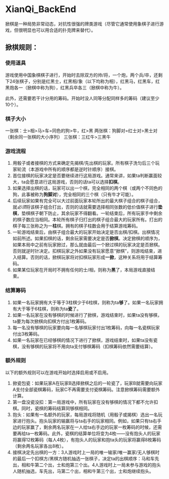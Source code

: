 # XianQi_BackEnd

掀棋是一种局势非常动态，对抗性很强的牌类游戏（尽管它通常使用象棋子进行游戏，但很明显也可以用合适的扑克牌来替代）。

## 掀棋规则：

### 使用道具
游戏使用中国象棋棋子进行，开始时去除双方的帅/将，一个炮，两个兵/卒，还剩下24张棋子，分别是红黑士，红黑相/象（以下均称为相），红黑马，红黑车，红黑炮各一（掀棋中称为狗），红黑兵卒各三（掀棋中称为牛）。

此外，还需要若干计分用的筹码。开始时没人同等分配同样多的筹码（建议至少10个）。

### 棋子大小
一张棋：士>相>马>车=同色的狗>牛，红>黑
两张棋：狗脚对=红士对>黑士对（剩余同一张棋的大小序列）
三张棋：三红牛>三黑牛

### 游戏流程
1. 用骰子或者接棋的方式来确定先揭棋/先出棋的玩家。所有棋子洗匀后三个玩家轮流（本游戏中所有的顺序都是逆时针顺序）接棋。
2. 首位接棋的玩家决定是否要继续进行这局游戏。通常来讲，如果ta判断赢面较大，ta会愿意进行这局游戏，否则的话ta可以选择**扣棋**。
3. 如果选择出棋的话，玩家可以出一个棋，完全相同的两个棋（或两个不同色的狗，此事被称为**狗脚对**），完全相同的三个棋（只有牛才可能）。
4. 后续玩家如果有完全可以大过前面玩家本轮所出的最大棋子组合的棋子组合，就*必须*将该棋子组合打出，否则的话就需要选择相同张数的低价值棋子进行**垫棋**，垫棋棋子朝下防止，其余玩家不得翻看。一轮结束后，所有玩家手中剩余的棋子数应当相同。本轮所有棋子归打出的棋子组合最大的玩家所有。打出的棋子每三张称之为一**柱**棋。拥有的棋子柱数会用于结算游戏筹码。
5. 一轮游戏结束后，由棋子组合最大的玩家开始决定是否出棋/扣棋。出棋情况如前所述。如果扣棋的话，剩余玩家需要决定是否**掀棋**。决定掀棋的顺序为，如果本局中之前有玩家掀过，那么就由最后一个掀过棋的玩家决定是否掀棋。否则就逆时针决定。扣棋玩家之外如果没有玩家愿意“掀棋”，则游戏结束，进入结算。否则的话，掀棋玩家将对扣棋玩家形成**一掀**，这种关系将用于结算筹码。
6. 如果某位玩家在开局时不拥有任何的士/相，则称为**黑**了，本局游戏直接结束。

### 结算筹码
1. 如果一名玩家拥有大于等于3柱棋少于6柱棋，则称为ta**够**了。如果一名玩家拥有大于等于6柱棋，则称为ta**瓷**了。
2. 如果一名玩家在没有够棋的时候进行了掀棋，游戏结束时，如果ta没有够棋，ta要为每次掀棋向扣棋方付出1枚筹码。
3. 每一名没有够棋的玩家要向每一名够棋玩家付出1枚筹码，向每一名瓷棋玩家付出3枚筹码。
5. 如果一名玩家在已经够棋的情况下进行了掀棋，游戏结束时，如果ta没有瓷棋，没有够棋的玩家将不用向ta支付够棋筹码（扣棋筹码依然需要结算）。

### 额外规则
以下的额外规则可以在游戏开始时选择启用或不启用。
1. 掀瓷包瓷：如果玩家A在玩家B选择掀棋之后的一轮瓷了，玩家B就需要向玩家A支付全部瓷棋筹码，玩家C不再需要支付瓷棋筹码。注意掀棋筹码需要额外计算。
2. 第一盘没瓷没扣：第一局游戏中，所有玩家在没有够棋的情况下都不允许扣棋。同时，瓷棋的筹码结算同够棋相同。
3. 抱头：如果有一名额外的玩家，每局游戏将随机（用骰子或揭棋）选出一名玩家进行抱头。抱头玩家的输赢将与ta右手的玩家相同。例如，如果只有ta右手边的玩家赢了，剩余两名玩家在一人给ta右手边的玩家一枚筹码的时候，还需要再给ta一枚筹码。此外，瓷棋的结算单位将变为4枚——没有抱头人的玩家将赢得12枚筹码（每人4枚），有抱头人的玩家和抱ta头的玩家将赢得8枚筹码（剩余两名玩家各出8枚）。
4. 接棋决定先出棋的一方：3人游戏时上一局的唯一输家/唯一赢家/无人够棋时的最后一个扣棋方/黑棋方随机抽选一张棋子，决定ta的出棋顺序：马和车先出，相和牛第二个出，士和炮第三个出。4人游戏时上一局未参与游戏的抱头人随机抽选，车先出，马第二个出，相和牛第三个出，士和炮继续抱头。
